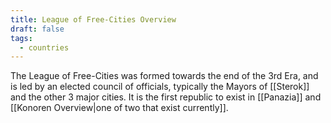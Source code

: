 ```yaml
---
title: League of Free-Cities Overview
draft: false
tags:
  - countries
---
```

 The League of Free-Cities was formed towards the end of the 3rd Era, and is led by an elected council of officials, typically the Mayors of [[Sterok]] and the other 3 major cities. It is the first republic to exist in [[Panazia]] and [[Konoren Overview|one of two that exist currently]].